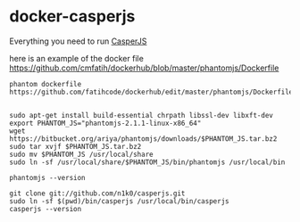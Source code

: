 # docker-casperjs
Everything you need to run [CasperJS](http://casperjs.org/)

here is an example of the docker file
https://github.com/cmfatih/dockerhub/blob/master/phantomjs/Dockerfile

    phantom dockerfile
    https://github.com/fatihcode/dockerhub/edit/master/phantomjs/Dockerfile
    
    
    sudo apt-get install build-essential chrpath libssl-dev libxft-dev
    export PHANTOM_JS="phantomjs-2.1.1-linux-x86_64"
    wget https://bitbucket.org/ariya/phantomjs/downloads/$PHANTOM_JS.tar.bz2
    sudo tar xvjf $PHANTOM_JS.tar.bz2
    sudo mv $PHANTOM_JS /usr/local/share
    sudo ln -sf /usr/local/share/$PHANTOM_JS/bin/phantomjs /usr/local/bin
    
    phantomjs --version
    
    git clone git://github.com/n1k0/casperjs.git
    sudo ln -sf $(pwd)/bin/casperjs /usr/local/bin/casperjs
    casperjs --version
